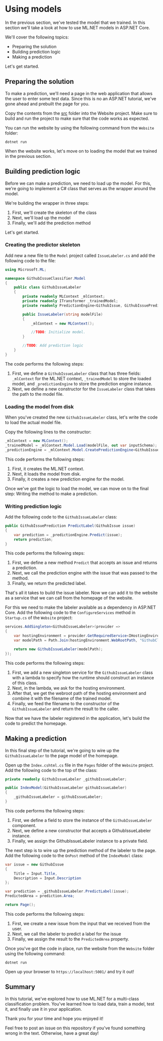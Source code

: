 # Using models

In the previous section, we've tested the model that we trained. In this section
we'll take a look at how to use ML.NET models in ASP.NET Core.

We'll cover the following topics:

* Preparing the solution
* Building prediction logic
* Making a prediction

Let's get started.

## Preparing the solution

To make a prediction, we'll need a page in the web application that allows the
user to enter some test data. Since this is no an ASP.NET tutorial, we've gone
ahead and prebuilt the page for you.

Copy the contents from the [src](../../src/starter/Website) folder into the
Website project. Make sure to build and run the project to make sure that the
code works as expected.

You can run the website by using the following command from the `Website`
folder:

``` shell
dotnet run
```

When the website works, let's move on to loading the model that we trained in
the previous section.

## Building prediction logic

Before we can make a prediction, we need to load up the model. For this, we're
going to implement a C# class that serves as the wrapper around the model.

We're building the wrapper in three steps:

1. First, we'll create the skeleton of the class
2. Next, we'll load up the model
3. Finally, we'll add the prediction method

Let's get started.

### Creating the predictor skeleton

Add new a new file to the `Model` project called `IssueLabeler.cs` and 
add the following code to the file:

``` csharp
using Microsoft.ML;

namespace GithubIssueClassifier.Model
{
    public class GithubIssueLabeler
    {
        private readonly MLContext _mlContext;
        private readonly ITransformer _trainedModel;
        private readonly PredictionEngine<GithubIssue, GithubIssuePrediction> _predictionEngine;

        public IssueLabeler(string modelFile)
        {
            _mlContext = new MLContext();

            //TODO: Initialize model.
        }

        //TODO: Add prediction logic
    }
}
```

The code performs the following steps:

1. First, we define a `GithubIssueLabeler` class that has three fields:
   `_mlContext` for the ML.NET context, `_trainedModel` to store the loaded
   model, and `_predictionEngine` to store the prediction engine instance.
2. Next, we define a new constructor for the `IssueLabeler` class that takes
   the path to the model file.

### Loading the model from disk

When you've created the new `GithubIssueLabeler` class, let's write the code
to load the actual model file.

Copy the following lines to the constructor:

``` csharp
_mlContext = new MLContext();
_trainedModel = _mlContext.Model.Load(modelFile, out var inputSchema);
_predictionEngine = _mlContext.Model.CreatePredictionEngine<GithubIssue, GithubIssuePrediction>(_trainedModel);
```

This code performs the following steps:

1. First, it creates the ML.NET context.
2. Next, it loads the model from disk.
3. Finally, it creates a new prediction engine for the model.

Once we've got the logic to load the model, we can move on to the final step:
Writing the method to make a prediction.

### Writing prediction logic

Add the following code to the `GithubIssueLabeler` class:

``` csharp
public GithubIssuePrediction PredictLabel(GithubIssue issue)
{
    var prediction = _predictionEngine.Predict(issue);
    return prediction;
}
```

This code performs the following steps:

1. First, we define a new method `Predict` that accepts an issue and returns a
   prediction.
2. Next, we call the prediction engine with the issue that was passed to the
   method.
3. Finally, we return the predicted label.

That's all it takes to build the issue labeler. Now we can add it to the website
as a service that we can call from the homepage of the website.

For this we need to make the labeler available as a dependency in ASP.NET Core.
Add the following code to the `ConfigureServices` method in `Startup.cs` of the
`Website` project:

``` csharp
services.AddSingleton<GithubIssueLabeler>(provider =>
{
    var hostingEnvironment = provider.GetRequiredService<IHostingEnvironment>();
    var modelPath = Path.Join(hostingEnvironment.WebRootPath, "GithubClassifier.zip");

    return new GithubIssueLabeler(modelPath);
});
```

This code performs the following steps:

1. First, we add a new singleton service for the `GithubIssueLabeler` class with
   a lambda to specify how the runtime should construct an instance of this
   class.
2. Next, in the lambda, we ask for the hosting environment.
3. After that, we get the webroot path of the hosting environment and combine it
   with the filename of the trained model.
4. Finally, we feed the filename to the constructor of the `GithubIssueLabeler`
   and return the result to the caller.

Now that we have the labeler registered in the application, let's build the code
to predict the homepage.

## Making a prediction
In this final step of the tutorial, we're going to wire up the 
`GithubIssueLabeler` to the page model of the homepage.

Open up the `Index.cshtml.cs` file in the `Pages` folder of the `Website`
project. Add the following code to the top of the class:

``` csharp
private readonly GithubIssueLabeler _githubIssueLabeler;

public IndexModel(GithubIssueLabeler githubIssueLabeler)
{
    _githubIssueLabeler = githubIssueLabeler;
}
```

This code performs the following steps:

1. First, we define a field to store the instance of the `GithubIssueLabeler`
   component.
1. Next, we define a new constructor that accepts a GithubIssueLabeler instance.
2. Finally, we assign the GithubIssueLabeler instance to a private field.

The next step is to wire up the prediction method of the labeler to the page.
Add the following code to the `OnPost` method of the `IndexModel` class:

``` csharp
var issue = new GithubIssue
{
    Title = Input.Title,
    Description = Input.Description
};

var prediction = _githubIssueLabeler.PredictLabel(issue);
PredictedArea = prediction.Area;

return Page();
```

This code performs the following steps:

1. First, we create a new issue from the input that we received from the user.
2. Next, we call the labeler to predict a label for the issue
3. Finally, we assign the result to the `PredictedArea` property.

Once you've got the code in place, run the website from the `Website` folder
using the following command:

```
dotnet run
```

Open up your browser to `https://localhost:5001/` and try it out!

## Summary

In this tutorial, we've explored how to use ML.NET for a multi-class
classification problem. You've learned how to load data, train a model, test it,
and finally use it in your application.

Thank you for your time and hope you enjoyed it!

Feel free to post an issue on this repository if you've found something wrong in
the text. Otherwise, have a great day!